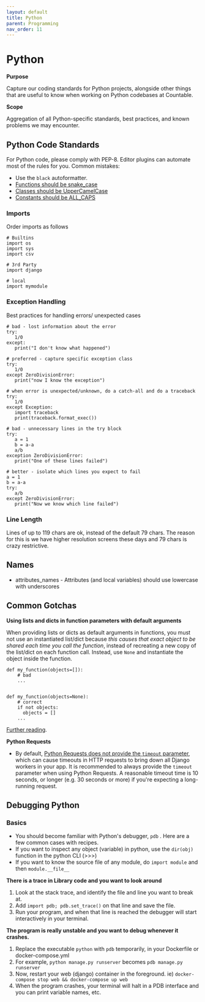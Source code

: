 ```yaml
---
layout: default
title: Python
parent: Programming
nav_order: 11
---
```


# Python

**Purpose**

Capture our coding standards for Python projects, alongside other things that are useful to know when working on Python codebases at Countable.

**Scope**

Aggregation of all Python-specific standards, best practices, and known problems we may encounter.

## Python Code Standards

For Python code, please comply with PEP-8. Editor plugins can automate most of the rules for you. Common mistakes:

  - Use the `black` autoformatter.
  - [Functions should be snake\_case](https://www.python.org/dev/peps/pep-0008/#function-names)
  - [Classes should be UpperCamelCase](https://www.python.org/dev/peps/pep-0008/#class-names)
  - [Constants should be ALL\_CAPS](https://www.python.org/dev/peps/pep-0008/#id48)

### Imports

Order imports as follows

    # Builtins
    import os
    import sys
    import csv
    
    # 3rd Party
    import django
    
    # local
    import mymodule

### Exception Handling

Best practices for handling errors/ unexpected cases

    # bad - lost information about the error
    try:
       1/0
    except:
       print("I don't know what happened")
    
    # preferred - capture specific exception class
    try:
       1/0
    except ZeroDivisionError:
       print("now I know the exception")
    
    # when error is unexpected/unknown, do a catch-all and do a traceback
    try:
       1/0
    except Exception:
       import traceback
       print(traceback.format_exec())
    
    # bad - unnecessary lines in the try block
    try:
       a = 1
       b = a-a
       a/b
    exception ZeroDivisionError:
       print("One of these lines failed")
    
    # better - isolate which lines you expect to fail 
    a = 1
    b = a-a
    try:
       a/b
    except ZeroDivisionError:
       print("Now we know which line failed")

### Line Length

Lines of up to 119 chars are ok, instead of the default 79 chars. The reason for this is we have higher resolution screens these days and 79 chars is crazy restrictive.

## Names

  - attributes\_names - Attributes (and local variables) should use lowercase with underscores

## Common Gotchas

**Using lists and dicts in function parameters with default arguments**

When providing lists or dicts as default arguments in functions, you must not use an instantiated list/dict because _this causes that exact object to be shared each time you call the function_, instead of recreating a new copy of the list/dict on each function call. Instead, use `None` and instantiate the object inside the function.
```
def my_function(objects=[]):
    # bad
    ...


def my_function(objects=None):
    # correct
    if not objects:
      objects = []    
    ...
```

[Further reading](https://docs.python-guide.org/writing/gotchas/#mutable-default-arguments).


**Python Requests**

- By default, [Python Requests does not provide the `timeout` parameter](https://docs.python-requests.org/en/latest/user/advanced/#timeouts), which can cause timeouts in HTTP requests to bring down all Django workers in your app. It is recommended to always provide the `timeout` parameter when using Python Requests. A reasonable timeout time is 10 seconds, or longer (e.g. 30 seconds or more) if you're expecting a long-running request.

## Debugging Python

### Basics

  - You should become familiar with Python's debugger, `pdb` . Here are a few common cases with recipes.
  - If you want to inspect any object (variable) in python, use the `dir(obj)` function in the python CLI (\>\>\>)
  - If you want to know the source file of any module, do `import module` and then `module.__file__`

**There is a trace in Library code and you want to look around**

1.  Look at the stack trace, and identify the file and line you want to break at.
2.  Add `import pdb; pdb.set_trace()` on that line and save the file.
3.  Run your program, and when that line is reached the debugger will start interactively in your terminal.

**The program is really unstable and you want to debug whenever it crashes.**

1.  Replace the executable `python` with `pdb` temporarily, in your Dockerfile or docker-compose.yml
2.  For example, `python manage.py runserver` becomes `pdb manage.py runserver`
3.  Now, restart your web (django) container in the foreground. ie)
    `docker-compose stop web && docker-compose up web`
4.  When the program crashes, your terminal will halt in a PDB interface and you can print variable names, etc.
